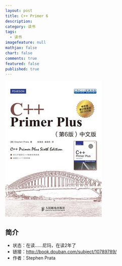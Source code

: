 ```yaml
---
layout: post
title: C++ Primer 6
description: 
category: 读书
tags: 
  - 读书
imagefeature: null
mathjax: false
chart: false
comments: true
featured: false
published: true
---
```

![img](/images/post/book/cpp-primer-plus.jpg)

## 简介

*	状态：在读……尼玛，在读2年了
*	链接：http://book.douban.com/subject/10789789/
*	作者：Stephen Prata 